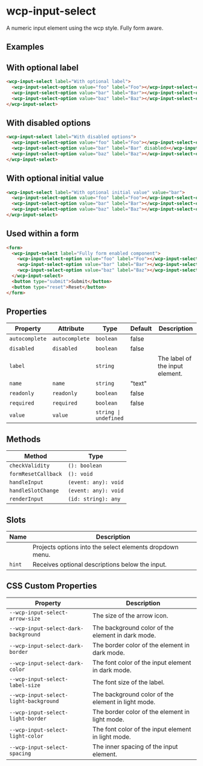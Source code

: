# wcp-input-select

A numeric input element using the wcp style. Fully form aware.

## Examples

## With optional label

```html
<wcp-input-select label="With optional label">
  <wcp-input-select-option value="foo" label="Foo"></wcp-input-select-option>
  <wcp-input-select-option value="bar" label="Bar"></wcp-input-select-option>
  <wcp-input-select-option value="baz" label="Baz"></wcp-input-select-option>
</wcp-input-select>
```

## With disabled options

```html
<wcp-input-select label="With disabled options">
  <wcp-input-select-option value="foo" label="Foo"></wcp-input-select-option>
  <wcp-input-select-option value="bar" label="Bar" disabled></wcp-input-select-option>
  <wcp-input-select-option value="baz" label="Baz"></wcp-input-select-option>
</wcp-input-select>
```

## With optional initial value

```html
<wcp-input-select label="With optional initial value" value="bar">
  <wcp-input-select-option value="foo" label="Foo"></wcp-input-select-option>
  <wcp-input-select-option value="bar" label="Bar"></wcp-input-select-option>
  <wcp-input-select-option value="baz" label="Baz"></wcp-input-select-option>
</wcp-input-select>
```

## Used within a form

```html
<form>
  <wcp-input-select label="Fully form enabled component">
    <wcp-input-select-option value="foo" label="Foo"></wcp-input-select-option>
    <wcp-input-select-option value="bar" label="Bar"></wcp-input-select-option>
    <wcp-input-select-option value="baz" label="Baz"></wcp-input-select-option>
  </wcp-input-select>
  <button type="submit">Submit</button>
  <button type="reset">Reset</button>
</form>
```

## Properties

| Property       | Attribute      | Type                  | Default | Description                     |
|----------------|----------------|-----------------------|---------|---------------------------------|
| `autocomplete` | `autocomplete` | `boolean`             | false   |                                 |
| `disabled`     | `disabled`     | `boolean`             | false   |                                 |
| `label`        |                | `string`              |         | The label of the input element. |
| `name`         | `name`         | `string`              | "text"  |                                 |
| `readonly`     | `readonly`     | `boolean`             | false   |                                 |
| `required`     | `required`     | `boolean`             | false   |                                 |
| `value`        | `value`        | `string \| undefined` |         |                                 |

## Methods

| Method              | Type                 |
|---------------------|----------------------|
| `checkValidity`     | `(): boolean`        |
| `formResetCallback` | `(): void`           |
| `handleInput`       | `(event: any): void` |
| `handleSlotChange`  | `(event: any): void` |
| `renderInput`       | `(id: string): any`  |

## Slots

| Name   | Description                                      |
|--------|--------------------------------------------------|
|        | Projects options into the select elements dropdown menu. |
| `hint` | Receives optional descriptions below the input.  |

## CSS Custom Properties

| Property                              | Description                                      |
|---------------------------------------|--------------------------------------------------|
| `--wcp-input-select-arrow-size`       | The size of the arrow icon.                      |
| `--wcp-input-select-dark-background`  | The background color of the element in dark mode. |
| `--wcp-input-select-dark-border`      | The border color of the element in dark mode.    |
| `--wcp-input-select-dark-color`       | The font color of the input element in dark mode. |
| `--wcp-input-select-label-size`       | The font size of the label.                      |
| `--wcp-input-select-light-background` | The background color of the element in light mode. |
| `--wcp-input-select-light-border`     | The border color of the element in light mode.   |
| `--wcp-input-select-light-color`      | The font color of the input element in light mode. |
| `--wcp-input-select-spacing`          | The inner spacing of the input element.          |
